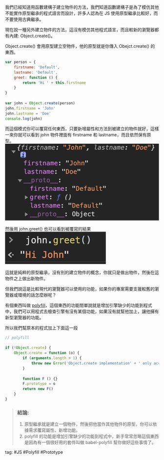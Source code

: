 我們已經知道用函數建構子建立物件的方法，我們知道函數建構子是為了模仿其他不能實作原型繼承的程式語言而設計，許多人認為在 JS 使用原型繼承比較好，而不要使用古典繼承。

現在說一種另外建立物件的方法，這沒有模仿其他程式語言，而且較新的瀏覽器都有內建: Object.create()。

Object.create() 會用原型建立空物件，他的原型就是你傳入 Obejct.create() 的東西。
```js
var person = {
	firstname: 'Default',
	lastname: 'Default',
	greet: function () {
		return 'Hi ' + this.firstname
	}
}

var john = Object.create(person)
john.firstname = 'John'
john.lastname = 'Doe'
console.log(john)
```

而這個模式你可以覆寫任何東西，只要新增屬性和方法到被建立的物件就好，這樣一來你就可以看到 john 物件裡面有 firstname 和 lastname，而且依然保有原型。      
![](./photo/Pasted%20image%2020221107092210.png)

然後用 john.greet() 也可以看到被覆寫的結果    
![](./photo/Pasted%20image%2020221107092231.png)

這就是純粹的原型繼承，沒有別的建立物件的概念，你就只是做出物件，然後在這物件之上做出新物件。

但我們說這是比較現代的瀏覽器可以使用的功能，如果你的專案需要支援較舊的瀏覽器或環境的話怎麼辦呢？

  

有個東西叫做 [polyfill](https://medium.com/@alexian853/polyfill%E6%98%AF%E4%BB%80%E9%BA%BC-bc07fd6eb880)，這個東西的功能間單說就是增加引擎缺少的功能到程式中，我們可以用程式去檢查引擎有沒有某個功能，如果沒有就幫他加上，讓他擁有新型瀏覽器的功能。

所以我們幫原本的程式加上下面這一段
```js
// polyfill

if (!Object.create) {
	Object.create = function (o) {
		if (arguments.length > 1) {
			throw new Error('Object.create implementation' + ' only accept the first parameter.')
		}
	
		function F () {}
		F.prototype = o
		return new F()
	}
}
```

> ### 結論:
> 1.  原型繼承就是建立一個物件，然後把他當作其他物件的原型，你可以依據需求覆寫屬性、新增功能。
> 2. polyfill 的功能是增加引擎缺少的功能到程式中，新手常常忽略這個東西是因為有一個很好用的套件叫做 babel-polyfill 幫你做好這些事情了。

tag: #JS #Polyfill #Prototype 